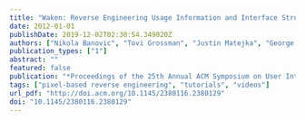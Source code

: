 ```yaml
---
title: "Waken: Reverse Engineering Usage Information and Interface Structure from Software Videos"
date: 2012-01-01
publishDate: 2019-12-02T02:30:54.349020Z
authors: ["Nikola Banovic", "Tovi Grossman", "Justin Matejka", "George Fitzmaurice"]
publication_types: ["1"]
abstract: ""
featured: false
publication: "*Proceedings of the 25th Annual ACM Symposium on User Interface Software and Technology*"
tags: ["pixel-based reverse engineering", "tutorials", "videos"]
url_pdf: "http://doi.acm.org/10.1145/2380116.2380129"
doi: "10.1145/2380116.2380129"
---
```


